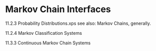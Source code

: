 # Markov Chain Interfaces
11.2.3  Probability Distributions.xps
        see also: Markov Chains, generally.

11.2.4  Markov Classification Systems

11.3.3  Continuous Markov Chain Systems
